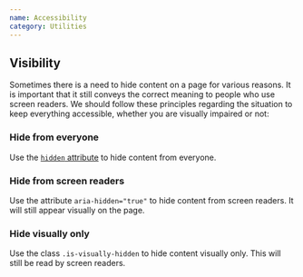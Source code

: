 ```yaml
---
name: Accessibility
category: Utilities
---
```


## Visibility

Sometimes there is a need to hide content on a page for various reasons. It is important that it still conveys the correct meaning to people who use screen readers. We should follow these principles regarding the situation to keep everything accessible, whether you are visually impaired or not:

### Hide from everyone

Use the [`hidden` attribute](https://developer.mozilla.org/en/docs/Web/HTML/Global_attributes/hidden) to hide content from everyone.

### Hide from screen readers

Use the attribute `aria-hidden="true"` to hide content from screen readers. It will still appear visually on the page.

### Hide visually only

Use the class `.is-visually-hidden` to hide content visually only. This will still be read by screen readers.

